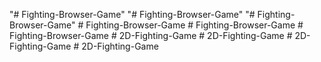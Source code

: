 "# Fighting-Browser-Game" 
"# Fighting-Browser-Game" 
"# Fighting-Browser-Game" 
#   F i g h t i n g - B r o w s e r - G a m e  
 #   F i g h t i n g - B r o w s e r - G a m e  
 #   F i g h t i n g - B r o w s e r - G a m e  
 #   2 D - F i g h t i n g - G a m e  
 #   2 D - F i g h t i n g - G a m e  
 #   2 D - F i g h t i n g - G a m e  
 #   2 D - F i g h t i n g - G a m e  
 